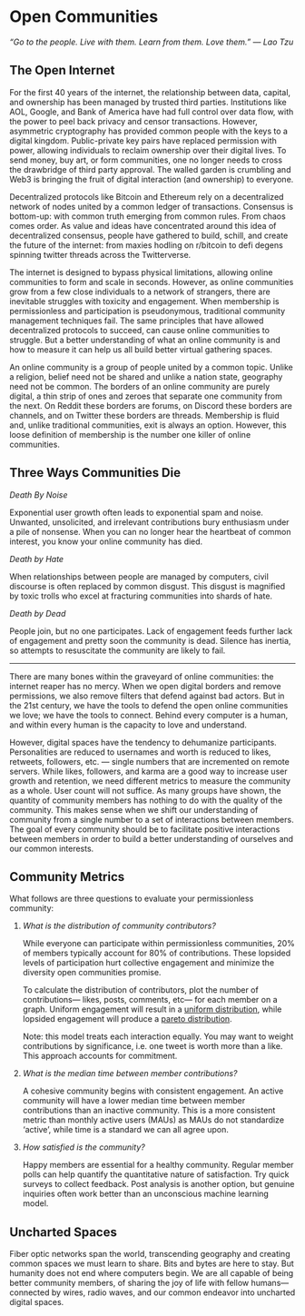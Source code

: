 # Open Communities

_“Go to the people. Live with them. Learn from them. Love them.” — Lao Tzu_

## The Open Internet

For the first 40 years of the internet, the relationship between data, capital, and ownership has been managed by trusted third parties. Institutions like AOL, Google, and Bank of America have had full control over data flow, with the power to peel back privacy and censor transactions. However, asymmetric cryptography has provided common people with the keys to a digital kingdom. Public-private key pairs have replaced permission with power, allowing individuals to reclaim ownership over their digital lives. To send money, buy art, or form communities, one no longer needs to cross the drawbridge of third party approval. The walled garden is crumbling and Web3 is bringing the fruit of digital interaction (and ownership) to everyone. 

Decentralized protocols like Bitcoin and Ethereum rely on a decentralized network of nodes united by a common ledger of transactions. Consensus is bottom-up: with common truth emerging from common rules. From chaos comes order. As value and ideas have concentrated around this idea of decentralized consensus, people have gathered to build, schill, and create the future of the internet: from maxies hodling on r/bitcoin to defi degens spinning twitter threads across the Twitterverse. 

The internet is designed to bypass physical limitations, allowing online communities to form and scale in seconds. However, as online communities grow from a few close individuals to a network of strangers, there are inevitable struggles with toxicity and engagement. When membership is permissionless and participation is pseudonymous, traditional community management techniques fail. The same principles that have allowed decentralized protocols to succeed, can cause online communities to struggle. But a better understanding of what an online community is and how to measure it can help us all build better virtual gathering spaces.

An online community is a group of people united by a common topic. Unlike a religion, belief need not be shared and unlike a nation state, geography need not be common. The borders of an online community are purely digital, a thin strip of ones and zeroes that separate one community from the next. On Reddit these borders are forums, on Discord these borders are channels, and on Twitter these borders are threads. Membership is fluid and, unlike traditional communities, exit is always an option. However, this loose definition of membership is the number one killer of online communities. 

## Three Ways Communities Die

_Death By Noise_

Exponential user growth often leads to exponential spam and noise. Unwanted, unsolicited, and irrelevant contributions bury enthusiasm under a pile of nonsense. When you can no longer hear the heartbeat of common interest, you know your online community has died.

_Death by Hate_

When relationships between people are managed by computers, civil discourse is often replaced by common disgust. This disgust is magnified by toxic trolls who excel at fracturing communities into shards of hate. 

_Death by Dead_

People join, but no one participates. Lack of engagement feeds further lack of engagement and pretty soon the community is dead. Silence has inertia, so attempts to resuscitate the community are likely to fail.

***

There are many bones within the graveyard of online communities: the internet reaper has no mercy. When we open digital borders and remove permissions, we also remove filters that defend against bad actors. But in the 21st century, we have the tools to defend the open online communities we love; we have the tools to connect. Behind every computer is a human, and within every human is the capacity to love and understand.

However, digital spaces have the tendency to dehumanize participants. Personalities are reduced to usernames and worth is reduced to likes, retweets, followers, etc. — single numbers that are incremented on remote servers. While likes, followers, and karma are a good way to increase user growth and retention, we need different metrics to measure the community as a whole. User count will not suffice. As many groups have shown, the quantity of community members has nothing to do with the quality of the community. This makes sense when we shift our understanding of community from a single number to a set of interactions between members. The goal of every community should be to facilitate positive interactions between members in order to build a better understanding of ourselves and our common interests. 

## Community Metrics

What follows are three questions to evaluate your permissionless community:



1. _What is the distribution of community contributors?_

    While everyone  can participate within permissionless communities, 20% of members typically account for 80% of contributions. These lopsided levels of participation hurt collective engagement and minimize the diversity open communities promise. 


    To calculate the distribution of contributors, plot the number of contributions— likes, posts, comments, etc— for each member on a graph. Uniform engagement will result in a [uniform distribution](https://en.wikipedia.org/wiki/Continuous_uniform_distribution), while lopsided engagement will produce a [pareto distribution](https://en.wikipedia.org/wiki/Pareto_distribution). 


    Note: this model treats each interaction equally. You may want to weight contributions by significance, i.e. one tweet is worth more than a like. This approach accounts for commitment.

2. _What is the median time between member contributions?_

    A cohesive community begins with consistent engagement. An active community will have a lower median time between member contributions than an inactive community. This is a more consistent metric than monthly active users (MAUs) as MAUs do not standardize ‘active’, while time is a standard we can all agree upon.

3. _How satisfied is the community?_

    Happy members are essential for a healthy community. Regular member polls can help quantify the quantitative nature of satisfaction. Try quick surveys to collect feedback. Post analysis is another option, but genuine inquiries often work better than an unconscious machine learning model. 

## Uncharted Spaces

Fiber optic networks span the world, transcending geography and creating common spaces we must learn to share. Bits and bytes are here to stay. But humanity does not end where computers begin. We are all capable of being better community members, of sharing the joy of life with fellow humans— connected by wires, radio waves, and our common endeavor into uncharted digital spaces. 
